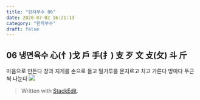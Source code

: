 ```yaml
---
title: "한자부수 06"
date: 2020-07-02 16:21:13
category: "한자부수"
draft: false
---
```

## 06 냉면육수 心(忄)戈 戶 手(扌) 支 歹 文 攴(攵) 斗 斤
마음으로 만든다
창과 지게를 손으로 들고
밀가루를 문지르고 치고 가른다
방마다 두근씩 나눈다
![](https://i.ibb.co/F4Fxjs3/2020-07-03-2-40-02.png)

> Written with [StackEdit](https://stackedit.io/).
<!--stackedit_data:
eyJoaXN0b3J5IjpbLTU0OTE1NDYyOSwtOTg3NjkzMzg5XX0=
-->